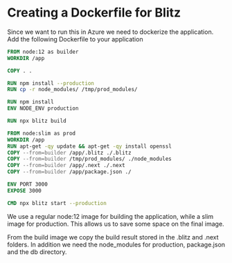 # Creating a Dockerfile for Blitz

Since we want to run this in Azure we need to dockerize the application. Add the following Dockerfile to your application

```dockerfile
FROM node:12 as builder
WORKDIR /app

COPY . .

RUN npm install --production
RUN cp -r node_modules/ /tmp/prod_modules/

RUN npm install
ENV NODE_ENV production

RUN npx blitz build

FROM node:slim as prod
WORKDIR /app
RUN apt-get -qy update && apt-get -qy install openssl
COPY --from=builder /app/.blitz ./.blitz
COPY --from=builder /tmp/prod_modules/ ./node_modules
COPY --from=builder /app/.next ./.next
COPY --from=builder /app/package.json ./

ENV PORT 3000
EXPOSE 3000

CMD npx blitz start --production
```

We use a regular node:12 image for building the application, while a slim image for production. This allows us to save some space on the final image.

From the build image we copy the build result stored in the .blitz and .next folders. In addition we need the node_modules for production, package.json and the db directory.
